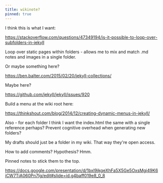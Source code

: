 ```yaml
---
title: wikinote?
pinned: true
---
```


I think this is what I want:

https://stackoverflow.com/questions/47349194/is-it-possible-to-loop-over-subfolders-in-jekyll

Loop over static pages within folders - allows me to mix and match .md notes and images in a single folder.

Or maybe something here?

https://ben.balter.com/2015/02/20/jekyll-collections/

Maybe here?

https://github.com/jekyll/jekyll/issues/920

Build a menu at the wiki root here:

https://thinkshout.com/blog/2014/12/creating-dynamic-menus-in-jekyll/

Also - for each folder I think I want the index.html the same with a single reference perhaps? Prevent cognitive overhead when generating new folders?

My drafts should just be a folder in my wiki. That way they're open access.

How to add comments? Hypothesis? Hmm.

Pinned notes to stick them to the top.

https://docs.google.com/presentation/d/1bxI9jkgeXhFa5X5Ge5OxsMgi49K6iCW7TiA060Pn7Ig/edit#slide=id.g4baff019e8_0_8